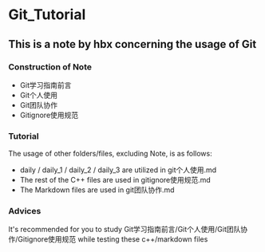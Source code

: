 # Git_Tutorial
## This is a note by hbx concerning the usage of Git
### Construction of Note
- Git学习指南前言
- Git个人使用
- Git团队协作
- Gitignore使用规范
### Tutorial
The usage of other folders/files, excluding Note, is as follows:
- daily / daily_1 / daily_2 / daily_3 are utilized in git个人使用.md
- The rest of the C++ files are used in gitignore使用规范.md
- The Markdown files are used in git团队协作.md

### Advices
It's recommended for you to study Git学习指南前言/Git个人使用/Git团队协作/Gitignore使用规范 while testing these c++/markdown files
